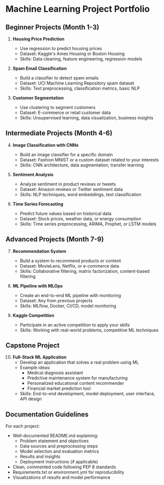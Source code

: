 # Machine Learning Project Portfolio

## Beginner Projects (Month 1-3)
1. **Housing Price Prediction**
   - Use regression to predict housing prices
   - Dataset: Kaggle's Ames Housing or Boston Housing
   - Skills: Data cleaning, feature engineering, regression models

2. **Spam Email Classification**
   - Build a classifier to detect spam emails
   - Dataset: UCI Machine Learning Repository spam dataset
   - Skills: Text preprocessing, classification metrics, basic NLP

3. **Customer Segmentation**
   - Use clustering to segment customers
   - Dataset: E-commerce or retail customer data
   - Skills: Unsupervised learning, data visualization, business insights

## Intermediate Projects (Month 4-6)
4. **Image Classification with CNNs**
   - Build an image classifier for a specific domain
   - Dataset: Fashion MNIST or a custom dataset related to your interests
   - Skills: CNN architecture, data augmentation, transfer learning

5. **Sentiment Analysis**
   - Analyze sentiment in product reviews or tweets
   - Dataset: Amazon reviews or Twitter sentiment data
   - Skills: NLP techniques, word embeddings, text classification

6. **Time Series Forecasting**
   - Predict future values based on historical data
   - Dataset: Stock prices, weather data, or energy consumption
   - Skills: Time series preprocessing, ARIMA, Prophet, or LSTM models

## Advanced Projects (Month 7-9)
7. **Recommendation System**
   - Build a system to recommend products or content
   - Dataset: MovieLens, Netflix, or e-commerce data
   - Skills: Collaborative filtering, matrix factorization, content-based filtering

8. **ML Pipeline with MLOps**
   - Create an end-to-end ML pipeline with monitoring
   - Dataset: Any from previous projects
   - Skills: MLflow, Docker, CI/CD, model monitoring

9. **Kaggle Competition**
   - Participate in an active competition to apply your skills
   - Skills: Working with real-world problems, competitive ML techniques

## Capstone Project
10. **Full-Stack ML Application**
    - Develop an application that solves a real problem using ML
    - Example ideas:
      - Medical diagnosis assistant
      - Predictive maintenance system for manufacturing
      - Personalized educational content recommender
      - Financial market prediction tool
    - Skills: End-to-end development, model deployment, user interface, API design

## Documentation Guidelines
For each project:
- Well-documented README.md explaining:
  - Problem statement and objectives
  - Data sources and preprocessing steps
  - Model selection and evaluation metrics
  - Results and insights
  - Deployment instructions (if applicable)
- Clean, commented code following PEP 8 standards
- Requirements.txt or environment.yml for reproducibility
- Visualizations of results and model performance
